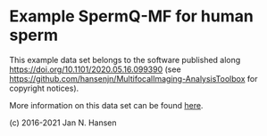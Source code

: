 # Example SpermQ-MF for human sperm
This example data set belongs to the software published along https://doi.org/10.1101/2020.05.16.099390 (see https://github.com/hansenjn/MultifocalImaging-AnalysisToolbox for copyright notices).

More information on this data set can be found [here](https://github.com/hansenjn/MultifocalImaging-AnalysisToolbox/blob/master/Matlab%20scripts/).

(c) 2016-2021 Jan N. Hansen
